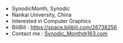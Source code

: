  - SynodicMonth, Synodic
 - Nankai University, China
 - Interested in Computer Graphics
 - BiliBili : https://space.bilibili.com/26738256
 - Contact me : Synodic_Month@163.com
